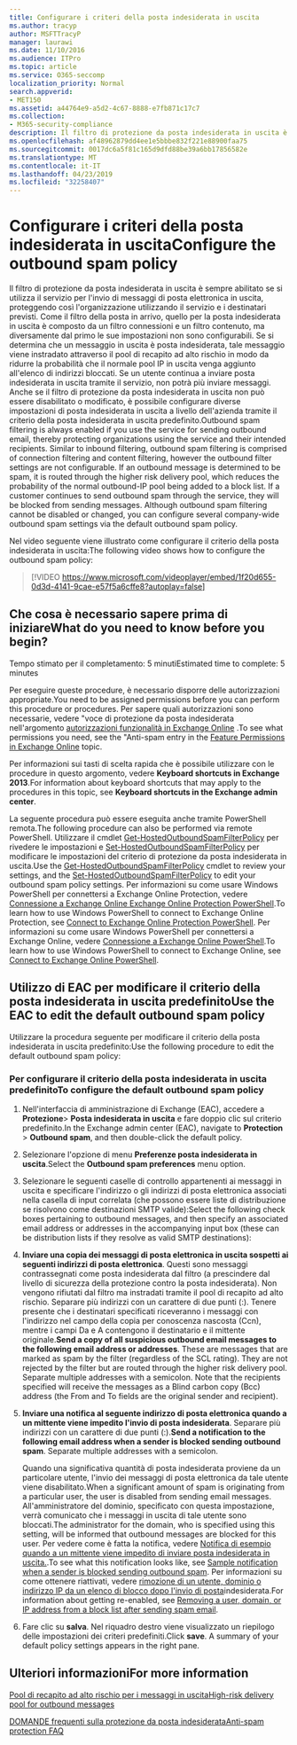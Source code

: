 ```yaml
---
title: Configurare i criteri della posta indesiderata in uscita
ms.author: tracyp
author: MSFTTracyP
manager: laurawi
ms.date: 11/10/2016
ms.audience: ITPro
ms.topic: article
ms.service: O365-seccomp
localization_priority: Normal
search.appverid:
- MET150
ms.assetid: a44764e9-a5d2-4c67-8888-e7fb871c17c7
ms.collection:
- M365-security-compliance
description: Il filtro di protezione da posta indesiderata in uscita è sempre abilitato se si utilizza il servizio per l'invio di messaggi di posta elettronica in uscita, proteggendo così l'organizzazione utilizzando il servizio e i destinatari previsti.
ms.openlocfilehash: af48962879dd4ee1e5bbbe832f221e88900faa75
ms.sourcegitcommit: 0017dc6a5f81c165d9dfd88be39a6bb17856582e
ms.translationtype: MT
ms.contentlocale: it-IT
ms.lasthandoff: 04/23/2019
ms.locfileid: "32258407"
---
```

# <a name="configure-the-outbound-spam-policy"></a><span data-ttu-id="c6687-103">Configurare i criteri della posta indesiderata in uscita</span><span class="sxs-lookup"><span data-stu-id="c6687-103">Configure the outbound spam policy</span></span>

<span data-ttu-id="c6687-p101">Il filtro di protezione da posta indesiderata in uscita è sempre abilitato se si utilizza il servizio per l'invio di messaggi di posta elettronica in uscita, proteggendo così l'organizzazione utilizzando il servizio e i destinatari previsti. Come il filtro della posta in arrivo, quello per la posta indesiderata in uscita è composto da un filtro connessioni e un filtro contenuto, ma diversamente dal primo le sue impostazioni non sono configurabili. Se si determina che un messaggio in uscita è posta indesiderata, tale messaggio viene instradato attraverso il pool di recapito ad alto rischio in modo da ridurre la probabilità che il normale pool IP in uscita venga aggiunto all'elenco di indirizzi bloccati. Se un utente continua a inviare posta indesiderata in uscita tramite il servizio, non potrà più inviare messaggi. Anche se il filtro di protezione da posta indesiderata in uscita non può essere disabilitato o modificato, è possibile configurare diverse impostazioni di posta indesiderata in uscita a livello dell'azienda tramite il criterio della posta indesiderata in uscita predefinito.</span><span class="sxs-lookup"><span data-stu-id="c6687-p101">Outbound spam filtering is always enabled if you use the service for sending outbound email, thereby protecting organizations using the service and their intended recipients. Similar to inbound filtering, outbound spam filtering is comprised of connection filtering and content filtering, however the outbound filter settings are not configurable. If an outbound message is determined to be spam, it is routed through the higher risk delivery pool, which reduces the probability of the normal outbound-IP pool being added to a block list. If a customer continues to send outbound spam through the service, they will be blocked from sending messages. Although outbound spam filtering cannot be disabled or changed, you can configure several company-wide outbound spam settings via the default outbound spam policy.</span></span> 
  
<span data-ttu-id="c6687-109">Nel video seguente viene illustrato come configurare il criterio della posta indesiderata in uscita:</span><span class="sxs-lookup"><span data-stu-id="c6687-109">The following video shows how to configure the outbound spam policy:</span></span>
  
> [!VIDEO https://www.microsoft.com/videoplayer/embed/1f20d655-0d3d-4141-9cae-e57f5a6cffe8?autoplay=false]
  
## <a name="what-do-you-need-to-know-before-you-begin"></a><span data-ttu-id="c6687-110">Che cosa è necessario sapere prima di iniziare</span><span class="sxs-lookup"><span data-stu-id="c6687-110">What do you need to know before you begin?</span></span>
<span data-ttu-id="c6687-111"><a name="sectionSection0"> </a></span><span class="sxs-lookup"><span data-stu-id="c6687-111"></span></span>

<span data-ttu-id="c6687-112">Tempo stimato per il completamento: 5 minuti</span><span class="sxs-lookup"><span data-stu-id="c6687-112">Estimated time to complete: 5 minutes</span></span>
  
<span data-ttu-id="c6687-113">Per eseguire queste procedure, è necessario disporre delle autorizzazioni appropriate.</span><span class="sxs-lookup"><span data-stu-id="c6687-113">You need to be assigned permissions before you can perform this procedure or procedures.</span></span> <span data-ttu-id="c6687-114">Per sapere quali autorizzazioni sono necessarie, vedere "voce di protezione da posta indesiderata nell'argomento [autorizzazioni funzionalità in Exchange Online](http://technet.microsoft.com/library/15073ce1-0917-403b-8839-02a2ebc96e16.aspx) .</span><span class="sxs-lookup"><span data-stu-id="c6687-114">To see what permissions you need, see the "Anti-spam entry in the [Feature Permissions in Exchange Online](http://technet.microsoft.com/library/15073ce1-0917-403b-8839-02a2ebc96e16.aspx) topic.</span></span> 
  
<span data-ttu-id="c6687-115">Per informazioni sui tasti di scelta rapida che è possibile utilizzare con le procedure in questo argomento, vedere **Keyboard shortcuts in Exchange 2013**.</span><span class="sxs-lookup"><span data-stu-id="c6687-115">For information about keyboard shortcuts that may apply to the procedures in this topic, see **Keyboard shortcuts in the Exchange admin center**.</span></span>
  
<span data-ttu-id="c6687-116">La seguente procedura può essere eseguita anche tramite PowerShell remota.</span><span class="sxs-lookup"><span data-stu-id="c6687-116">The following procedure can also be performed via remote PowerShell.</span></span> <span data-ttu-id="c6687-117">Utilizzare il cmdlet [Get-HostedOutboundSpamFilterPolicy](http://technet.microsoft.com/library/8f15c83c-c10a-4d9d-b135-35321430bdc2.aspx) per rivedere le impostazioni e [Set-HostedOutboundSpamFilterPolicy](http://technet.microsoft.com/library/665d1b04-d4b5-4a0e-811a-4e37096ccbfd.aspx) per modificare le impostazioni del criterio di protezione da posta indesiderata in uscita.</span><span class="sxs-lookup"><span data-stu-id="c6687-117">Use the [Get-HostedOutboundSpamFilterPolicy](http://technet.microsoft.com/library/8f15c83c-c10a-4d9d-b135-35321430bdc2.aspx) cmdlet to review your settings, and the [Set-HostedOutboundSpamFilterPolicy](http://technet.microsoft.com/library/665d1b04-d4b5-4a0e-811a-4e37096ccbfd.aspx) to edit your outbound spam policy settings.</span></span> <span data-ttu-id="c6687-118">Per informazioni su come usare Windows PowerShell per connettersi a Exchange Online Protection, vedere [Connessione a Exchange Online Exchange Online Protection PowerShell](https://go.microsoft.com/fwlink/p/?linkid=627290).</span><span class="sxs-lookup"><span data-stu-id="c6687-118">To learn how to use Windows PowerShell to connect to Exchange Online Protection, see [Connect to Exchange Online Protection PowerShell](https://go.microsoft.com/fwlink/p/?linkid=627290).</span></span> <span data-ttu-id="c6687-119">Per informazioni su come usare Windows PowerShell per connettersi a Exchange Online, vedere [Connessione a Exchange Online PowerShell](https://go.microsoft.com/fwlink/p/?linkid=396554).</span><span class="sxs-lookup"><span data-stu-id="c6687-119">To learn how to use Windows PowerShell to connect to Exchange Online, see [Connect to Exchange Online PowerShell](https://go.microsoft.com/fwlink/p/?linkid=396554).</span></span>
  
## <a name="use-the-eac-to-edit-the-default-outbound-spam-policy"></a><span data-ttu-id="c6687-120">Utilizzo di EAC per modificare il criterio della posta indesiderata in uscita predefinito</span><span class="sxs-lookup"><span data-stu-id="c6687-120">Use the EAC to edit the default outbound spam policy</span></span>
<span data-ttu-id="c6687-121"><a name="sectionSection1"> </a></span><span class="sxs-lookup"><span data-stu-id="c6687-121"></span></span>

<span data-ttu-id="c6687-122">Utilizzare la procedura seguente per modificare il criterio della posta indesiderata in uscita predefinito:</span><span class="sxs-lookup"><span data-stu-id="c6687-122">Use the following procedure to edit the default outbound spam policy:</span></span>
  
### <a name="to-configure-the-default-outbound-spam-policy"></a><span data-ttu-id="c6687-123">Per configurare il criterio della posta indesiderata in uscita predefinito</span><span class="sxs-lookup"><span data-stu-id="c6687-123">To configure the default outbound spam policy</span></span>

1. <span data-ttu-id="c6687-124">Nell'interfaccia di amministrazione di Exchange (EAC), accedere a **Protezione**\> **Posta indesiderata in uscita** e fare doppio clic sul criterio predefinito.</span><span class="sxs-lookup"><span data-stu-id="c6687-124">In the Exchange admin center (EAC), navigate to **Protection** \> **Outbound spam**, and then double-click the default policy.</span></span>
    
2. <span data-ttu-id="c6687-125">Selezionare l'opzione di menu **Preferenze posta indesiderata in uscita**.</span><span class="sxs-lookup"><span data-stu-id="c6687-125">Select the **Outbound spam preferences** menu option.</span></span> 
    
3. <span data-ttu-id="c6687-126">Selezionare le seguenti caselle di controllo appartenenti ai messaggi in uscita e specificare l'indirizzo o gli indirizzi di posta elettronica associati nella casella di input correlata (che possono essere liste di distribuzione se risolvono come destinazioni SMTP valide):</span><span class="sxs-lookup"><span data-stu-id="c6687-126">Select the following check boxes pertaining to outbound messages, and then specify an associated email address or addresses in the accompanying input box (these can be distribution lists if they resolve as valid SMTP destinations):</span></span>
    
1. <span data-ttu-id="c6687-p104">**Inviare una copia dei messaggi di posta elettronica in uscita sospetti ai seguenti indirizzi di posta elettronica**. Questi sono messaggi contrassegnati come posta indesiderata dal filtro (a prescindere dal livello di sicurezza della protezione contro la posta indesiderata). Non vengono rifiutati dal filtro ma instradati tramite il pool di recapito ad alto rischio. Separare più indirizzi con un carattere di due punti (:). Tenere presente che i destinatari specificati riceveranno i messaggi con l'indirizzo nel campo della copia per conoscenza nascosta (Ccn), mentre i campi Da e A contengono il destinatario e il mittente originale.</span><span class="sxs-lookup"><span data-stu-id="c6687-p104">**Send a copy of all suspicious outbound email messages to the following email address or addresses**. These are messages that are marked as spam by the filter (regardless of the SCL rating). They are not rejected by the filter but are routed through the higher risk delivery pool. Separate multiple addresses with a semicolon. Note that the recipients specified will receive the messages as a Blind carbon copy (Bcc) address (the From and To fields are the original sender and recipient).</span></span>
    
2. <span data-ttu-id="c6687-p105">**Inviare una notifica al seguente indirizzo di posta elettronica quando a un mittente viene impedito l'invio di posta indesiderata**. Separare più indirizzi con un carattere di due punti (:).</span><span class="sxs-lookup"><span data-stu-id="c6687-p105">**Send a notification to the following email address when a sender is blocked sending outbound spam**. Separate multiple addresses with a semicolon.</span></span>
    
    <span data-ttu-id="c6687-134">Quando una significativa quantità di posta indesiderata proviene da un particolare utente, l'invio dei messaggi di posta elettronica da tale utente viene disabilitato.</span><span class="sxs-lookup"><span data-stu-id="c6687-134">When a significant amount of spam is originating from a particular user, the user is disabled from sending email messages.</span></span> <span data-ttu-id="c6687-135">All'amministratore del dominio, specificato con questa impostazione, verrà comunicato che i messaggi in uscita di tale utente sono bloccati.</span><span class="sxs-lookup"><span data-stu-id="c6687-135">The administrator for the domain, who is specified using this setting, will be informed that outbound messages are blocked for this user.</span></span> <span data-ttu-id="c6687-136">Per vedere come è fatta la notifica, vedere [Notifica di esempio quando a un mittente viene impedito di inviare posta indesiderata in uscita.](sample-notification-when-a-sender-is-blocked-sending-outbound-spam.md).</span><span class="sxs-lookup"><span data-stu-id="c6687-136">To see what this notification looks like, see [Sample notification when a sender is blocked sending outbound spam](sample-notification-when-a-sender-is-blocked-sending-outbound-spam.md).</span></span> <span data-ttu-id="c6687-137">Per informazioni su come ottenere riattivati, vedere [rimozione di un utente, dominio o indirizzo IP da un elenco di blocco dopo l'invio di posta](http://technet.microsoft.com/library/712cfcc1-31e8-4e51-8561-b64258a8f1e5.aspx)indesiderata.</span><span class="sxs-lookup"><span data-stu-id="c6687-137">For information about getting re-enabled, see [Removing a user, domain, or IP address from a block list after sending spam email](http://technet.microsoft.com/library/712cfcc1-31e8-4e51-8561-b64258a8f1e5.aspx).</span></span>
    
4. <span data-ttu-id="c6687-p107">Fare clic su **salva**. Nel riquadro destro viene visualizzato un riepilogo delle impostazioni dei criteri predefiniti.</span><span class="sxs-lookup"><span data-stu-id="c6687-p107">Click **save**. A summary of your default policy settings appears in the right pane.</span></span>
    
## <a name="for-more-information"></a><span data-ttu-id="c6687-140">Ulteriori informazioni</span><span class="sxs-lookup"><span data-stu-id="c6687-140">For more information</span></span>
<span data-ttu-id="c6687-141"><a name="sectionSection2"> </a></span><span class="sxs-lookup"><span data-stu-id="c6687-141"></span></span>

[<span data-ttu-id="c6687-142">Pool di recapito ad alto rischio per i messaggi in uscita</span><span class="sxs-lookup"><span data-stu-id="c6687-142">High-risk delivery pool for outbound messages</span></span>](high-risk-delivery-pool-for-outbound-messages.md)
  
[<span data-ttu-id="c6687-143">DOMANDE frequenti sulla protezione da posta indesiderata</span><span class="sxs-lookup"><span data-stu-id="c6687-143">Anti-spam protection FAQ</span></span>](anti-spam-protection-faq.md)
  

